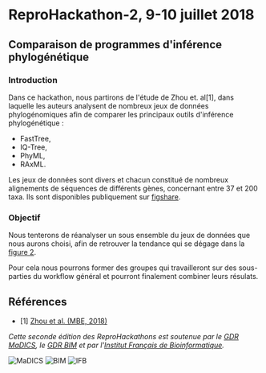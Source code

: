 # ReproHackathon-2, 9-10 juillet 2018

## Comparaison de programmes d'inférence phylogénétique 

### Introduction

Dans ce hackathon, nous partirons de l'étude de Zhou et. al[1], dans laquelle les auteurs analysent de nombreux jeux de données phylogénomiques afin de comparer les principaux outils d'inférence phylogénétique :

- FastTree,
- IQ-Tree,
- PhyML,
- RAxML.

Les jeux de données sont divers et chacun constitué de nombreux alignements de séquences de différents gènes, concernant entre 37 et 200 taxa. Ils sont disponibles publiquement sur [figshare](https://figshare.com/projects/Evaluating_fast_maximum_likelihood-based_phylogenetic_programs_using_empirical_phylogenomic_data_sets/22040).

### Objectif

Nous tenterons de réanalyser un sous ensemble du jeux de données que nous aurons choisi, afin de retrouver la tendance qui se dégage dans la [figure 2](https://academic.oup.com/view-large/figure/113627370/msx302f2.png).

Pour cela nous pourrons former des groupes qui travailleront sur des sous-parties du workflow général et pourront finalement combiner leurs résulats. 

## Références
* [1] [Zhou et al. (MBE, 2018)](https://www.ncbi.nlm.nih.gov/pubmed/29177474)

*Cette seconde édition des ReproHackathons est soutenue par le [GDR MaDICS](https://www.madics.fr), le [GDR BIM](http://www.gdr-bim.cnrs.fr) et par l'[Institut Français de Bioinformatique](http://www.france-bioinformatique.fr).*

![MaDICS](https://ifb-elixirfr.github.io/ReproHackathon/logo-madics.png) ![BIM](https://ifb-elixirfr.github.io/ReproHackathon/logo-gdrbim-web.jpg) ![IFB](https://ifb-elixirfr.github.io/ReproHackathon/logo-ifb.png)
